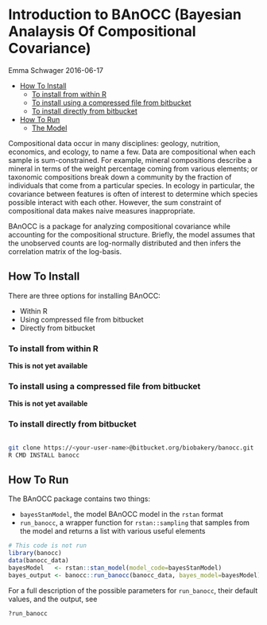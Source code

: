 Introduction to BAnOCC (Bayesian Analaysis Of Compositional Covariance)
================
Emma Schwager
2016-06-17

-   [How To Install](#how-to-install)
    -   [To install from within R](#to-install-from-within-r)
    -   [To install using a compressed file from bitbucket](#to-install-using-a-compressed-file-from-bitbucket)
    -   [To install directly from bitbucket](#to-install-directly-from-bitbucket)
-   [How To Run](#how-to-run)
    -   [The Model](#the-model)

Compositional data occur in many disciplines: geology, nutrition, economics, and ecology, to name a few. Data are compositional when each sample is sum-constrained. For example, mineral compositions describe a mineral in terms of the weight percentage coming from various elements; or taxonomic compositions break down a community by the fraction of individuals that come from a particular species. In ecology in particular, the covariance between features is often of interest to determine which species possible interact with each other. However, the sum constraint of compositional data makes naive measures inappropriate.

BAnOCC is a package for analyzing compositional covariance while accounting for the compositional structure. Briefly, the model assumes that the unobserved counts are log-normally distributed and then infers the correlation matrix of the log-basis.

How To Install
--------------

There are three options for installing BAnOCC:

-   Within R
-   Using compressed file from bitbucket
-   Directly from bitbucket

### To install from within R

**This is not yet available**

### To install using a compressed file from bitbucket

**This is not yet available**

### To install directly from bitbucket
```bash

git clone https://<your-user-name>@bitbucket.org/biobakery/banocc.git
R CMD INSTALL banocc
```

How To Run
----------

The BAnOCC package contains two things:

-   `bayesStanModel`, the model BAnOCC model in the `rstan` format
-   `run_banocc`, a wrapper function for `rstan::sampling` that samples from the model and returns a list with various useful elements

```r
# This code is not run
library(banocc)
data(banocc_data)
bayesModel   <- rstan::stan_model(model_code=bayesStanModel)
bayes_output <- banocc::run_banocc(banocc_data, bayes_model=bayesModel)
```

For a full description of the possible parameters for `run_banocc`, their default values, and the output, see

```r
?run_banocc 
```
